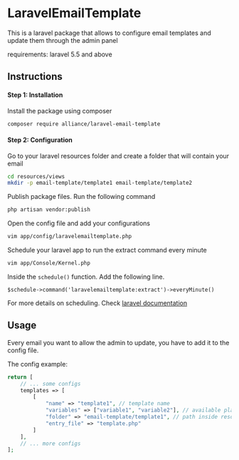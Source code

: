# LaravelEmailTemplate
This is a laravel package that allows to configure email templates and update them through the admin panel

requirements:
    laravel 5.5 and above

## Instructions
#### Step 1: Installation
Install the package using composer
```bash
composer require alliance/laravel-email-template
```

#### Step 2: Configuration
Go to your laravel resources folder and create a folder that will contain your email
```bash
cd resources/views
mkdir -p email-template/template1 email-template/template2
```

Publish package files. Run the following command
```bash
php artisan vendor:publish
```

Open the config file and add your configurations
```bash
vim app/config/laravelemailtemplate.php
```

Schedule your laravel app to run the extract command every minute
```bash
vim app/Console/Kernel.php
```

Inside the `schedule()` function. Add the following line.

`$schedule->command('laravelemailtemplate:extract')->everyMinute()`

For more details on scheduling. Check [laravel documentation](https://laravel.com/docs/5.5/scheduling)

## Usage
Every email you want to allow the admin to update, you have to add it to the config file.

The config example:
```php
return [
    // ... some configs
    templates => [
        [
            "name" => "template1", // template name
            "variables" => ["variable1", "variable2"], // available placeholders to be considered for the template
            "folder" => "email-template/template1", // path inside resources/views, NB: Each Template must have its own folder
            "entry_file" => "template.php" 
        ]
    ],
    // ... more configs
];

```
